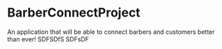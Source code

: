 # BarberConnectProject
An application that will be able to connect barbers and customers better than ever!
SDFSDfS
SDFsDF

